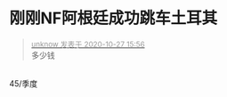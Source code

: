 # 刚刚NF阿根廷成功跳车土耳其


<div class="quote"><blockquote><font size="2"><a href="https://www.hostloc.com/forum.php?mod=redirect&amp;goto=findpost&amp;pid=9359712&amp;ptid=758385" target="_blank"><font color="#999999">unknow 发表于 2020-10-27 15:56</font></a></font><br />
多少钱</blockquote></div><br />
45/季度
